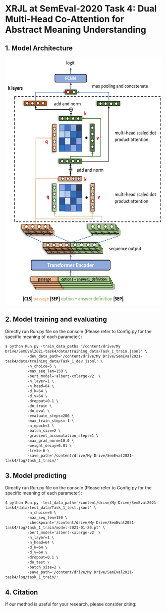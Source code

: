 # XRJL at SemEval-2020 Task 4: Dual Multi-Head Co-Attention for Abstract Meaning Understanding
## 1. Model Architecture

<img src="https://github.com/zzshou/RCAM/blob/master/DUMA/model%20architecture.png" width="600" height="800">

## 2. Model training and evaluating
Directly run Run.py file on the console (Please refer to Config.py for the specific meaning of each parameter):
```
$ python Run.py -train_data_paths '/content/drive/My Drive/SemEval2021-task4/data/training_data/Task_1_train.jsonl' \
          -dev_data_path='/content/drive/My Drive/SemEval2021-task4/data/training_data/Task_1_dev.jsonl' \
          -n_choice=5 \
          -max_seq_len=150 \
          -bert_model='albert-xxlarge-v2' \
          -n_layer=1 \
          -n_head=64 \
          -d_k=64 \
          -d_v=64 \
          -dropout=0.1 \
          -do_train \
          -do_eval \
          -evaluate_steps=200 \
          -max_train_steps=-1 \
          -n_epoch=3 \
          -batch_size=2 \
          -gradient_accumulation_steps=1 \
          -max_grad_norm=10.0 \
          -weight_decay=0.01 \
          -lr=5e-6 \
          -save_path='/content/drive/My Drive/SemEval2021-task4/log/task_1_train/'
```

## 3. Model predicting
Directly run Run.py file on the console (Please refer to Config.py for the specific meaning of each parameter):
```
$ python Run.py -test_data_path='/content/drive/My Drive/SemEval2021-task4/data/test_data/Task_1_test.jsonl' \
          -n_choice=5 \
          -max_seq_len=150 \
          -checkpoint='/content/drive/My Drive/SemEval2021-task4/log/task_1_train/model-2021-01-20.pt' \
          -bert_model='albert-xxlarge-v2' \
          -n_layer=1 \
          -n_head=64 \
          -d_k=64 \
          -d_v=64 \
          -dropout=0.1 \
          -do_test \
          -batch_size=2 \
          -save_path='/content/drive/My Drive/SemEval2021-task4/log/task_1_train/'
```

## 4. Citation
If our method is useful for your research, please consider citing:
